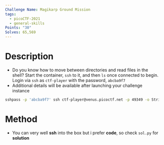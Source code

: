 ```yaml
---
Challenge Name: Magikarp Ground Mission
tags:
  - picoCTF-2021
  - general-skills
Points: "30"
Solves: 65,569
---
```

# Description
- Do you know how to move between directories and read files in the shell? Start the container, `ssh` to it, and then `ls` once connected to begin. Login via `ssh` as `ctf-player` with the password, `abcba9f7`
- Additional details will be available after launching your challenge instance
```bash
sshpass -p 'abcba9f7' ssh ctf-player@venus.picoctf.net -p 49349 -o StrictHostKeyChecking=no
```
# Method
- You can very well **ssh** into the box but i prefer **code**, so check `sol.py` for **solution**